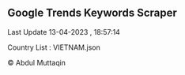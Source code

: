 

## Google Trends Keywords Scraper 
 
Last Update 13-04-2023 , 18:57:14

Country List :
VIETNAM.json



© Abdul Muttaqin 
